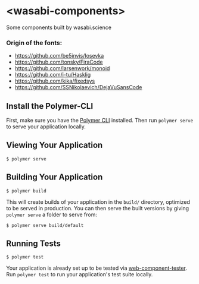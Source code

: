 # \<wasabi-components\>

Some components built by wasabi.science

###  Origin of the fonts:

* https://github.com/be5invis/Iosevka
* https://github.com/tonsky/FiraCode
* https://github.com/larsenwork/monoid
* https://github.com/i-tu/Hasklig
* https://github.com/kika/fixedsys
* https://github.com/SSNikolaevich/DejaVuSansCode


## Install the Polymer-CLI

First, make sure you have the [Polymer CLI](https://www.npmjs.com/package/polymer-cli) installed. Then run `polymer serve` to serve your application locally.

## Viewing Your Application

```
$ polymer serve
```

## Building Your Application

```
$ polymer build
```

This will create builds of your application in the `build/` directory, optimized to be served in production. You can then serve the built versions by giving `polymer serve` a folder to serve from:

```
$ polymer serve build/default
```

## Running Tests

```
$ polymer test
```

Your application is already set up to be tested via [web-component-tester](https://github.com/Polymer/web-component-tester). Run `polymer test` to run your application's test suite locally.
